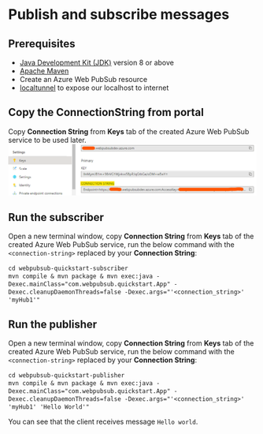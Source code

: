 # Publish and subscribe messages

## Prerequisites

- [Java Development Kit (JDK)](/java/azure/jdk/) version 8 or above
- [Apache Maven](https://maven.apache.org/download.cgi)
- Create an Azure Web PubSub resource
- [localtunnel](https://github.com/localtunnel/localtunnel) to expose our localhost to internet

## Copy the ConnectionString from portal

Copy **Connection String** from **Keys** tab of the created Azure Web PubSub service to be used later.
![connection string](../../../docs/images/portal_conn.png)
    
## Run the subscriber

Open a new terminal window, copy **Connection String** from **Keys** tab of the created Azure Web PubSub service, run the below command with the `<connection-string>` replaced by your **Connection String**:

```console
cd webpubsub-quickstart-subscriber
mvn compile & mvn package & mvn exec:java -Dexec.mainClass="com.webpubsub.quickstart.App" -Dexec.cleanupDaemonThreads=false -Dexec.args="'<connection_string>' 'myHub1'"
```

## Run the publisher

Open a new terminal window, copy **Connection String** from **Keys** tab of the created Azure Web PubSub service, run the below command with the `<connection-string>` replaced by your **Connection String**:

```console
cd webpubsub-quickstart-publisher
mvn compile & mvn package & mvn exec:java -Dexec.mainClass="com.webpubsub.quickstart.App" -Dexec.cleanupDaemonThreads=false -Dexec.args="'<connection_string>' 'myHub1' 'Hello World'"
```

You can see that the client receives message `Hello world`.
